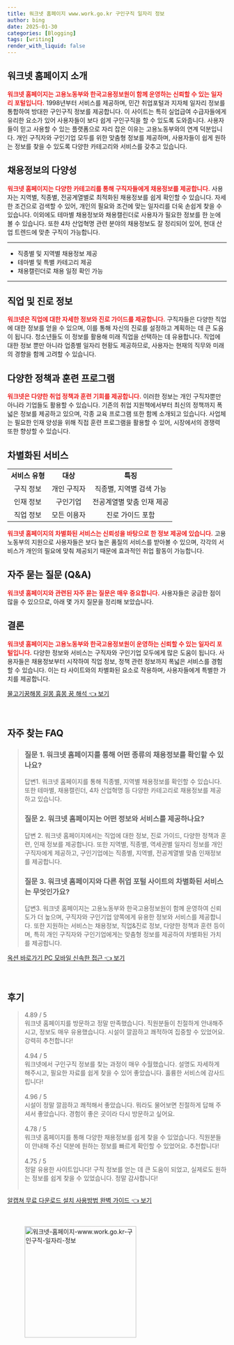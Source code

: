 ```yaml
---
title: 워크넷 홈페이지 www.work.go.kr 구인구직 일자리 정보
author: bing
date: 2025-01-30
categories: [Blogging]
tags: [writing]
render_with_liquid: false
---
```



<h2 id='워크넷_홈페이지_소개'>워크넷 홈페이지 소개</h2>

<p><b><span style="color: #ee2323;">워크넷 홈페이지는 고용노동부와 한국고용정보원이 함께 운영하는 신뢰할 수 있는 일자리 포털입니다.</span></b> 1998년부터 서비스를 제공하며, 민간 취업포털과 지자체 일자리 정보를 통합하여 방대한 구인구직 정보를 제공합니다. 이 사이트는 특히 실업급여 수급자들에게 유리한 요소가 있어 사용자들이 보다 쉽게 구인구직을 할 수 있도록 도와줍니다. 사용자들이 믿고 사용할 수 있는 플랫폼으로 자리 잡은 이유는 고용노동부와의 연계 덕분입니다. 개인 구직자와 구인기업 모두를 위한 맞춤형 정보를 제공하며, 사용자들이 쉽게 원하는 정보를 찾을 수 있도록 다양한 카테고리와 서비스를 갖추고 있습니다.</p>

<h2 id='채용정보_다양성'>채용정보의 다양성</h2>

<p><b><span style="color: #ee2323;">워크넷 홈페이지는 다양한 카테고리를 통해 구직자들에게 채용정보를 제공합니다.</span></b> 사용자는 지역별, 직종별, 전공계열별로 최적화된 채용정보를 쉽게 확인할 수 있습니다. 자세한 조건으로 검색할 수 있어, 개인의 필요와 조건에 맞는 일자리를 더욱 손쉽게 찾을 수 있습니다. 이외에도 테마별 채용정보와 채용캘린더로 사용자가 필요한 정보를 한 눈에 볼 수 있습니다. 또한 4차 산업혁명 관련 분야의 채용정보도 잘 정리되어 있어, 현대 산업 트렌드에 맞춘 구직이 가능합니다.</p>

<hr />

<ul>
    <li>직종별 및 지역별 채용정보 제공</li>
    <li>테마별 및 특별 카테고리 제공</li>
    <li>채용캘린더로 채용 일정 확인 가능</li>
</ul>

<hr />

<h2 id='직업_진로_정보'>직업 및 진로 정보</h2>

<p><b><span style="color: #ee2323;">워크넷은 직업에 대한 자세한 정보와 진로 가이드를 제공합니다.</span></b> 구직자들은 다양한 직업에 대한 정보를 얻을 수 있으며, 이를 통해 자신의 진로를 설정하고 계획하는 데 큰 도움이 됩니다. 청소년들도 이 정보를 활용해 미래 직업을 선택하는 데 유용합니다. 직업에 대한 정보 뿐만 아니라 업종별 일자리 현황도 제공하므로, 사용자는 현재의 직무와 미래의 경향을 함께 고려할 수 있습니다.</p>

<h2 id='정책과_훈련'>다양한 정책과 훈련 프로그램</h2>

<p><b><span style="color: #ee2323;">워크넷은 다양한 취업 정책과 훈련 기회를 제공합니다.</span></b> 이러한 정보는 개인 구직자뿐만 아니라 기업들도 활용할 수 있습니다. 기존의 취업 지원책에서부터 최신의 정책까지 폭넓은 정보를 제공하고 있으며, 각종 교육 프로그램 또한 함께 소개되고 있습니다. 사업체는 필요한 인재 양성을 위해 직접 훈련 프로그램을 활용할 수 있어, 시장에서의 경쟁력 또한 향상할 수 있습니다.</p>

<h2 id='차별화된_서비스'>차별화된 서비스</h2>

<table>
    <tr>
        <td style="text-align: center; height: 17px;"><b>서비스 유형</b></td>
        <td style="text-align: center; height: 17px;"><b>대상</b></td>
        <td style="text-align: center; height: 17px;"><b>특징</b></td>
    </tr>
    <tr>
        <td style="text-align: center; height: 17px;">구직 정보</td>
        <td style="text-align: center; height: 17px;">개인 구직자</td>
        <td style="text-align: center; height: 17px;">직종별, 지역별 검색 가능</td>
    </tr>
    <tr>
        <td style="text-align: center; height: 17px;">인재 정보</td>
        <td style="text-align: center; height: 17px;">구인기업</td>
        <td style="text-align: center; height: 17px;">전공계열별 맞춤 인재 제공</td>
    </tr>
    <tr>
        <td style="text-align: center; height: 17px;">직업 정보</td>
        <td style="text-align: center; height: 17px;">모든 이용자</td>
        <td style="text-align: center; height: 17px;">진로 가이드 포함</td>
    </tr>
</table>

<p><b><span style="color: #ee2323;">워크넷 홈페이지의 차별화된 서비스는 신뢰성을 바탕으로 한 정보 제공에 있습니다.</span></b> 고용노동부의 지원으로 사용자들은 보다 높은 품질의 서비스를 받아볼 수 있으며, 각각의 서비스가 개인의 필요에 맞춰 제공되기 때문에 효과적인 취업 활동이 가능합니다.</p>

<h2 id='FAQ'>자주 묻는 질문 (Q&A)</h2>

<p><b><span style="color: #ee2323;">워크넷 홈페이지와 관련된 자주 묻는 질문은 매우 중요합니다.</span></b> 사용자들은 궁금한 점이 많을 수 있으므로, 아래 몇 가지 질문을 정리해 보았습니다.</p>

<h2 id='결론'>결론</h2>

<p><b><span style="color: #ee2323;">워크넷 홈페이지는 고용노동부와 한국고용정보원이 운영하는 신뢰할 수 있는 일자리 포털입니다.</span></b> 다양한 정보와 서비스는 구직자와 구인기업 모두에게 많은 도움이 됩니다. 사용자들은 채용정보부터 시작하여 직업 정보, 정책 관련 정보까지 폭넓은 서비스를 경험할 수 있습니다. 이는 타 사이트와의 차별화된 요소로 작용하며, 사용자들에게 특별한 가치를 제공합니다.</p>


<p><a class="click-button" title="물고기꿈해몽 길몽 흉몽 꿈 해석" href="https://24nara.github.io/posts/%EB%AC%BC%EA%B3%A0%EA%B8%B0%EA%BF%88%ED%95%B4%EB%AA%BD-%EA%B8%B8%EB%AA%BD-%ED%9D%89%EB%AA%BD-%EA%BF%88-%ED%95%B4%EC%84%9D/" rel="dofollow">물고기꿈해몽 길몽 흉몽 꿈 해석 👈 보기</a></p><br>
<h2 id='자주_찾는_FAQ'>자주 찾는 FAQ</h2>
<div itemscope="" itemtype="https://schema.org/FAQPage"> 
<blockquote> 
<div itemscope="" itemprop="mainEntity" itemtype="https://schema.org/Question"> 
<h3 itemprop="name">질문 1. 워크넷 홈페이지를 통해 어떤 종류의 채용정보를 확인할 수 있나요?</h3> 
<div itemscope="" itemprop="acceptedAnswer" itemtype="https://schema.org/Answer"> 
<span itemprop="text"> 
<p>답변1. 워크넷 홈페이지를 통해 직종별, 지역별 채용정보를 확인할 수 있습니다. 또한 테마별, 채용캘린더, 4차 산업혁명 등 다양한 카테고리로 채용정보를 제공하고 있습니다.</p> 
</span> 
</div> 
</div> 

<div itemscope="" itemprop="mainEntity" itemtype="https://schema.org/Question"> 
<h3 itemprop="name">질문 2. 워크넷 홈페이지는 어떤 정보와 서비스를 제공하나요?</h3> 
<div itemscope="" itemprop="acceptedAnswer" itemtype="https://schema.org/Answer"> 
<span itemprop="text"> 
<p>답변 2. 워크넷 홈페이지에서는 직업에 대한 정보, 진로 가이드, 다양한 정책과 훈련, 인재 정보를 제공합니다. 또한 지역별, 직종별, 역세권별 일자리 정보를 개인 구직자에게 제공하고, 구인기업에는 직종별, 지역별, 전공계열별 맞춤 인재정보를 제공합니다.</p> 
</span> 
</div> 
</div> 

<div itemscope="" itemprop="mainEntity" itemtype="https://schema.org/Question"> 
<h3 itemprop="name">질문 3. 워크넷 홈페이지와 다른 취업 포털 사이트의 차별화된 서비스는 무엇인가요?</h3> 
<div itemscope="" itemprop="acceptedAnswer" itemtype="https://schema.org/Answer"> 
<span itemprop="text"> 
<p>답변3. 워크넷 홈페이지는 고용노동부와 한국고용정보원이 함께 운영하여 신뢰도가 더 높으며, 구직자와 구인기업 양쪽에게 유용한 정보와 서비스를 제공합니다. 또한 지원하는 서비스는 채용정보, 직업&진로 정보, 다양한 정책과 훈련 등이며, 특히 개인 구직자와 구인기업에게는 맞춤형 정보를 제공하여 차별화된 가치를 제공합니다.</p> 
</span> 
</div> 
</div> 

</blockquote> 
</div>
<p><a class="click-button" title="옥션 바로가기 PC 모바일 신속한 접근" href="https://24nara.github.io/posts/%EC%98%A5%EC%85%98-%EB%B0%94%EB%A1%9C%EA%B0%80%EA%B8%B0-PC-%EB%AA%A8%EB%B0%94%EC%9D%BC-%EC%8B%A0%EC%86%8D%ED%95%9C-%EC%A0%91%EA%B7%BC/" rel="dofollow">옥션 바로가기 PC 모바일 신속한 접근 👈 보기</a></p><br>
<h2 id='후기'>후기</h2>
<div itemscope itemtype="https://schema.org/Product">
  <blockquote>
  <div itemprop="review" itemscope itemtype="https://schema.org/Review">
      <div itemprop="reviewRating" itemscope itemtype="https://schema.org/Rating"> <span itemprop="ratingValue">4.89</span> / <span itemprop="bestRating">5</span> </div>
      <span itemprop="reviewBody">워크넷 홈페이지를 방문하고 정말 만족했습니다. 직원분들이 친절하게 안내해주시고, 정보도 매우 유용했습니다. 시설이 깔끔하고 쾌적하여 집중할 수 있었어요. 강력히 추천합니다!</span>
  </div>
  <br>
  <div itemprop="review" itemscope itemtype="https://schema.org/Review">
      <div itemprop="reviewRating" itemscope itemtype="https://schema.org/Rating"> <span itemprop="ratingValue">4.94</span> / <span itemprop="bestRating">5</span> </div>
      <span itemprop="reviewBody">워크넷에서 구인구직 정보를 찾는 과정이 매우 수월했습니다. 설명도 자세하게 해주시고, 필요한 자료를 쉽게 찾을 수 있어 좋았습니다. 훌륭한 서비스에 감사드립니다!</span>
  </div>
  <br>
  <div itemprop="review" itemscope itemtype="https://schema.org/Review">
      <div itemprop="reviewRating" itemscope itemtype="https://schema.org/Rating"> <span itemprop="ratingValue">4.96</span> / <span itemprop="bestRating">5</span> </div>
      <span itemprop="reviewBody">시설이 정말 깔끔하고 쾌적해서 좋았습니다. 뭐라도 물어보면 친절하게 답해 주셔서 좋았습니다. 경험이 좋은 곳이라 다시 방문하고 싶어요.</span>
  </div>
  <br>
  <div itemprop="review" itemscope itemtype="https://schema.org/Review">
      <div itemprop="reviewRating" itemscope itemtype="https://schema.org/Rating"> <span itemprop="ratingValue">4.78</span> / <span itemprop="bestRating">5</span> </div>
      <span itemprop="reviewBody">워크넷 홈페이지를 통해 다양한 채용정보를 쉽게 찾을 수 있었습니다. 직원분들이 안내해 주신 덕분에 원하는 정보를 빠르게 확인할 수 있었어요. 추천합니다!</span>
  </div>
  <br>
  <div itemprop="review" itemscope itemtype="https://schema.org/Review">
      <div itemprop="reviewRating" itemscope itemtype="https://schema.org/Rating"> <span itemprop="ratingValue">4.75</span> / <span itemprop="bestRating">5</span> </div>
      <span itemprop="reviewBody">정말 유용한 사이트입니다! 구직 정보를 얻는 데 큰 도움이 되었고, 실제로도 원하는 정보를 쉽게 찾을 수 있었습니다. 정말 감사합니다!</span>
  </div>
  <br>
  </blockquote>
</div>
<p><a class="click-button" title="알캡쳐 무료 다운로드 설치 사용방법 완벽 가이드" href="https://24nara.github.io/posts/%EC%95%8C%EC%BA%A1%EC%B3%90-%EB%AC%B4%EB%A3%8C-%EB%8B%A4%EC%9A%B4%EB%A1%9C%EB%93%9C-%EC%84%A4%EC%B9%98-%EC%82%AC%EC%9A%A9%EB%B0%A9%EB%B2%95-%EC%99%84%EB%B2%BD-%EA%B0%80%EC%9D%B4%EB%93%9C/" rel="dofollow">알캡쳐 무료 다운로드 설치 사용방법 완벽 가이드 👈 보기</a></p><br>
<figure class="image"><img src="https://24nara.github.io/assets/img/thumbnail/워크넷-홈페이지-www.work.go.kr-구인구직-일자리-정보.webp" alt="워크넷-홈페이지-www.work.go.kr-구인구직-일자리-정보" width="256" height="256"></figure>